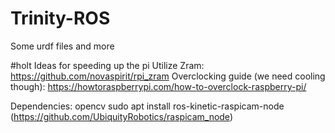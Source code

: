 # Trinity-ROS
Some urdf files and more

#holt
Ideas for speeding up the pi
Utilize Zram: https://github.com/novaspirit/rpi_zram
Overclocking guide (we need cooling though): https://howtoraspberrypi.com/how-to-overclock-raspberry-pi/

Dependencies:
opencv
sudo apt install ros-kinetic-raspicam-node (https://github.com/UbiquityRobotics/raspicam_node)